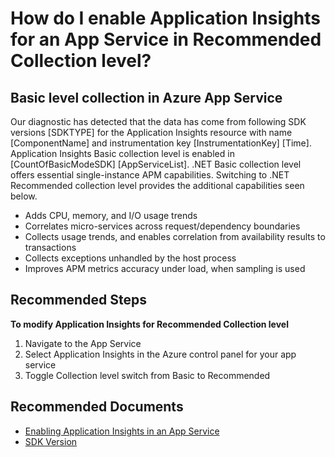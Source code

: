 <properties 
    pageTitle="How do I enable Application Insights for an App Service in Recommended Collection level?"
    description="Explain the current state of App Services integration"
    infoBubbleText="Some suggestions have been found to help solve your missing data quicker."
    service="microsoft.insights"
    resource="components"
    authors="rajkumar-rangaraj"
    ms.author="rajrang"
    articleId="diagnostic_insights_appservice_basic_collection"
    diagnosticScenario="ApplicationInsightsDefaultModeEnablementDiagnostic"
    displayOrder=""
    selfHelpType="diagnostics"
    cloudEnvironments="public"
    resourceTags=""
    productPesIds="15693" 
    supportTopicIds="32602209"
 />
 
# How do I enable Application Insights for an App Service in Recommended Collection level?
## **Basic level collection in Azure App Service**

<!--issueDescription-->
Our diagnostic has detected that the data has come from following SDK versions <!--$SDKTYPE-->[SDKTYPE]<!--/$SDKTYPE--> for the Application Insights resource with name <!--$ComponentName-->[ComponentName]<!--/$ComponentName--> and instrumentation key <!--$InstrumentationKey-->[InstrumentationKey]<!--/$InstrumentationKey--> <!--$Time-->[Time]<!--/$Time-->. Application Insights Basic collection level is enabled in <!--$CountOfBasicModeSDK-->[CountOfBasicModeSDK]<!--/$CountOfBasicModeSDK--> <!--$AppServiceList-->[AppServiceList]<!--/$AppServiceList-->. .NET Basic collection level offers essential single-instance APM capabilities. Switching to .NET Recommended collection level provides the additional capabilities seen below.
<!--/issueDescription-->

* Adds CPU, memory, and I/O usage trends
* Correlates micro-services across request/dependency boundaries
* Collects usage trends, and enables correlation from availability results to transactions
* Collects exceptions unhandled by the host process
* Improves APM metrics accuracy under load, when sampling is used

## **Recommended Steps**

**To modify Application Insights for Recommended Collection level**<br>

1. Navigate to the App Service
2. Select Application Insights in the Azure control panel for your app service
3. Toggle Collection level switch from Basic to Recommended

## **Recommended Documents**

* [Enabling Application Insights in an App Service](https://docs.microsoft.com/azure/azure-monitor/app/azure-web-apps)<br>
* [SDK Version](https://github.com/microsoft/ApplicationInsights-Home/blob/master/EndpointSpecs/SDK-VERSIONS.md)

